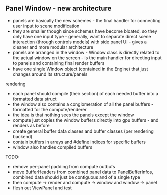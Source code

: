 ## Panel Window - new architecture
- panels are basically the new schemes - the final handler for connecting user input to scene modification
- they are smaller though since schemes have become bloated, so they only have one input type - generally, want to separate direct scene interaction (through controls models) with side panel UI - gives a cleaner and more modular architecture
- panels are arranged in the window - Window class is directly related to the actual window on the screen - is the main handler for directing input to panels and containing final render buffers
- have one single Window object (contained in the Engine) that just changes around its structure/panels

rendering
- each panel should compile (their section) of each needed buffer into a formatted data struct
- the window also contains a conglomeration of all the panel buffers - formatted for the compute/renderer
- the idea is that nothing sees the panels except the window
- compute just copies the window buffers directly into gpu buffers - and renders as before
- create general buffer data classes and buffer classes (per rendering backend)
- contain buffers in arrays and #define indices for specific buffers
- window also handles compiled buffers


TODO:
- remove per-panel padding from compute outbufs
- move BufferHeaders from combined panel data to PanelBufferInfos, combined data should just be contiguous and of a single type
- then compute -> render and compute -> window and window -> panel
- flesh out ViewPanel and test
